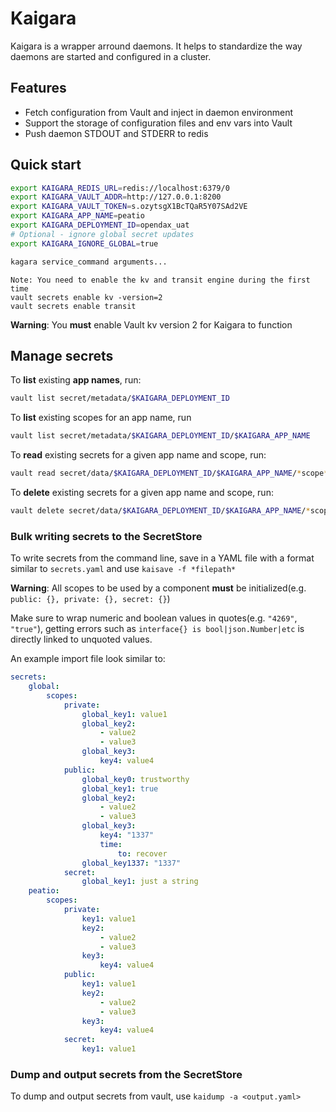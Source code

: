 # Kaigara

Kaigara is a wrapper arround daemons. It helps to standardize the way daemons are started and configured in a cluster.

## Features

 * Fetch configuration from Vault and inject in daemon environment
 * Support the storage of configuration files and env vars into Vault
 * Push daemon STDOUT and STDERR to redis

## Quick start

```sh
export KAIGARA_REDIS_URL=redis://localhost:6379/0
export KAIGARA_VAULT_ADDR=http://127.0.0.1:8200
export KAIGARA_VAULT_TOKEN=s.ozytsgX1BcTQaR5Y07SAd2VE
export KAIGARA_APP_NAME=peatio
export KAIGARA_DEPLOYMENT_ID=opendax_uat
# Optional - ignore global secret updates
export KAIGARA_IGNORE_GLOBAL=true

kagara service_command arguments...
```

    Note: You need to enable the kv and transit engine during the first time
    vault secrets enable kv -version=2
    vault secrets enable transit

**Warning**: You **must** enable Vault kv version 2 for Kaigara to function

## Manage secrets

To **list** existing **app names**, run:
```sh
vault list secret/metadata/$KAIGARA_DEPLOYMENT_ID
```

To **list** existing scopes for an app name, run
```sh
vault list secret/metadata/$KAIGARA_DEPLOYMENT_ID/$KAIGARA_APP_NAME
```

To **read** existing secrets for a given app name and scope, run:
```sh
vault read secret/data/$KAIGARA_DEPLOYMENT_ID/$KAIGARA_APP_NAME/*scope* -format=yaml
```

To **delete** existing secrets for a given app name and scope, run:
```sh
vault delete secret/data/$KAIGARA_DEPLOYMENT_ID/$KAIGARA_APP_NAME/*scope*
```

### Bulk writing secrets to the SecretStore

To write secrets from the command line, save in a YAML file with a format similar to `secrets.yaml` and use `kaisave -f *filepath*`

**Warning**: All scopes to be used by a component **must** be initialized(e.g. `public: {}, private: {}, secret: {}`)

Make sure to wrap numeric and boolean values in quotes(e.g. `"4269"`, `"true"`), getting errors such as `interface{} is bool|json.Number|etc` is directly linked to unquoted values.

An example import file look similar to:
```yaml
secrets:
    global:
        scopes:
            private:
                global_key1: value1
                global_key2:
                    - value2
                    - value3
                global_key3:
                    key4: value4
            public:
                global_key0: trustworthy
                global_key1: true
                global_key2:
                    - value2
                    - value3
                global_key3:
                    key4: "1337"
                    time:
                        to: recover
                global_key1337: "1337"
            secret:
                global_key1: just a string
    peatio:
        scopes:
            private:
                key1: value1
                key2:
                    - value2
                    - value3
                key3:
                    key4: value4
            public:
                key1: value1
                key2:
                    - value2
                    - value3
                key3:
                    key4: value4
            secret:
                key1: value1
```

### Dump and output secrets from the SecretStore
To dump and output secrets from vault, use `kaidump -a <output.yaml>`

